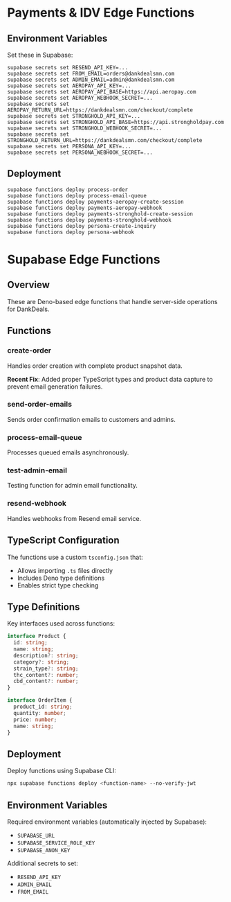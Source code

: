 # Payments & IDV Edge Functions

## Environment Variables

Set these in Supabase:

```
supabase secrets set RESEND_API_KEY=...
supabase secrets set FROM_EMAIL=orders@dankdealsmn.com
supabase secrets set ADMIN_EMAIL=admin@dankdealsmn.com
supabase secrets set AEROPAY_API_KEY=...
supabase secrets set AEROPAY_API_BASE=https://api.aeropay.com
supabase secrets set AEROPAY_WEBHOOK_SECRET=...
supabase secrets set AEROPAY_RETURN_URL=https://dankdealsmn.com/checkout/complete
supabase secrets set STRONGHOLD_API_KEY=...
supabase secrets set STRONGHOLD_API_BASE=https://api.strongholdpay.com
supabase secrets set STRONGHOLD_WEBHOOK_SECRET=...
supabase secrets set STRONGHOLD_RETURN_URL=https://dankdealsmn.com/checkout/complete
supabase secrets set PERSONA_API_KEY=...
supabase secrets set PERSONA_WEBHOOK_SECRET=...
```

## Deployment

```
supabase functions deploy process-order
supabase functions deploy process-email-queue
supabase functions deploy payments-aeropay-create-session
supabase functions deploy payments-aeropay-webhook
supabase functions deploy payments-stronghold-create-session
supabase functions deploy payments-stronghold-webhook
supabase functions deploy persona-create-inquiry
supabase functions deploy persona-webhook
```

# Supabase Edge Functions

## Overview

These are Deno-based edge functions that handle server-side operations for DankDeals.

## Functions

### create-order

Handles order creation with complete product snapshot data.

**Recent Fix**: Added proper TypeScript types and product data capture to prevent email generation failures.

### send-order-emails

Sends order confirmation emails to customers and admins.

### process-email-queue

Processes queued emails asynchronously.

### test-admin-email

Testing function for admin email functionality.

### resend-webhook

Handles webhooks from Resend email service.

## TypeScript Configuration

The functions use a custom `tsconfig.json` that:

- Allows importing `.ts` files directly
- Includes Deno type definitions
- Enables strict type checking

## Type Definitions

Key interfaces used across functions:

```typescript
interface Product {
  id: string;
  name: string;
  description?: string;
  category?: string;
  strain_type?: string;
  thc_content?: number;
  cbd_content?: number;
}

interface OrderItem {
  product_id: string;
  quantity: number;
  price: number;
  name: string;
}
```

## Deployment

Deploy functions using Supabase CLI:

```bash
npx supabase functions deploy <function-name> --no-verify-jwt
```

## Environment Variables

Required environment variables (automatically injected by Supabase):

- `SUPABASE_URL`
- `SUPABASE_SERVICE_ROLE_KEY`
- `SUPABASE_ANON_KEY`

Additional secrets to set:

- `RESEND_API_KEY`
- `ADMIN_EMAIL`
- `FROM_EMAIL`
